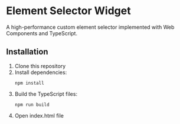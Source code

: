 # Element Selector Widget

A high-performance custom element selector implemented with Web Components and TypeScript.

## Installation

1. Clone this repository
2. Install dependencies:
   ```
   npm install
   ```
3. Build the TypeScript files:
   ```
   npm run build
   ```
4. Open index.html file
